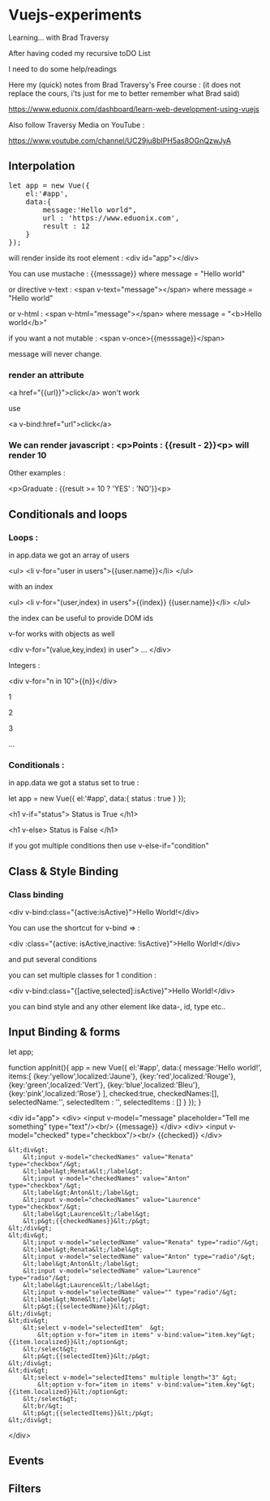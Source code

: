 # Vuejs-experiments

Learning... with Brad Traversy

After having coded my recursive toDO List

I need to do some help/readings

Here my (quick) notes from Brad Traversy's Free course : (it does not replace the cours, i'ts just for me to better remember what Brad said)

https://www.eduonix.com/dashboard/learn-web-development-using-vuejs

Also follow Traversy Media on YouTube : 

https://www.youtube.com/channel/UC29ju8bIPH5as8OGnQzwJyA

## Interpolation

<pre>
let app = new Vue({
	el:'#app',
	data:{
		message:'Hello world",
		url : 'https://www.eduonix.com',
		result : 12
	}
});
</pre>

will render inside its root element : &lt;div id="app"&gt;&lt;/div&gt;

You can use mustache : {{messsage}} where message = "Hello world"

or directive v-text : &lt;span v-text="message"&gt;&lt;/span&gt; where message = "Hello world"

or v-html : &lt;span v-html="message"&gt;&lt;/span&gt; where message = "&lt;b&gt;Hello world&lt;/b&gt;"

if you want a not mutable : &lt;span v-once&gt;{{messsage}}&lt;/span&gt;

message will never change.

### render an attribute

&lt;a href="{{url}}"&gt;click&lt;/a&gt; won't work

use

&lt;a v-bind:href="url"&gt;click&lt;/a&gt;

### We can render javascript : &lt;p&gt;Points : {{result - 2}}&lt;p&gt; will render 10

Other examples :

&lt;p&gt;Graduate : {{result &gt;= 10 ? 'YES' : 'NO'}}&lt;p&gt;

## Conditionals and loops

### Loops :

in app.data we got an array of users

&lt;ul&gt;
	&lt;li v-for="user in users"&gt;{{user.name}}&lt;/li&gt;
&lt;/ul&gt;

with an index 

&lt;ul&gt;
	&lt;li v-for="(user,index) in users"&gt;{{index}} {{user.name}}&lt;/li&gt;
&lt;/ul&gt;

the index can be useful to provide DOM ids

v-for works with objects as well

&lt;div v-for="(value,key,index) in user"&gt;
	...
&lt;/div&gt;

Integers :

&lt;div v-for="n in 10"&gt;{{n}}&lt;/div&gt;

1

2

3

...

### Conditionals :

in app.data we got a status set to true :

let app = new Vue({
	el:'#app',
	data:{
		status : true
	}
});

&lt;h1 v-if="status"&gt;
	Status is True
&lt;/h1&gt;

&lt;h1 v-else&gt;
	Status is False
&lt;/h1&gt;

if you got multiple conditions then use v-else-if="condition"

## Class & Style Binding

### Class binding

&lt;div v-bind:class="{active:isActive}"&gt;Hello World!&lt;/div&gt;

You can use the shortcut for v-bind =&gt; :

&lt;div :class="{active: isActive,inactive: !isActive}"&gt;Hello World!&lt;/div&gt;

and put several conditions 

you can set multiple classes for 1 condition : 

&lt;div v-bind:class="{[active,selected]:isActive}"&gt;Hello World!&lt;/div&gt;

you can bind style and any other element like data-, id, type etc..

## Input Binding & forms

let app;

function appInit(){
	app = new Vue({
		el:'#app',
		data:{
			message:'Hello world!',
			items:[
				{key:'yellow',localized:'Jaune'},
				{key:'red',localized:'Rouge'},
				{key:'green',localized:'Vert'},
				{key:'blue',localized:'Bleu'},
				{key:'pink',localized:'Rose'}
			],
			checked:true,
			checkedNames:[],
			selectedName:'',
			selectedItem : '',
			selectedItems : []
		}
	});
}

&lt;div id="app"&gt;
	&lt;div&gt;
		&lt;input v-model="message" placeholder="Tell me something" type="text"/&gt;&lt;br/&gt;
		{{message}}
	&lt;/div&gt;
	&lt;div&gt;
		&lt;input v-model="checked"  type="checkbox"/&gt;&lt;br/&gt;
		{{checked}}
	&lt;/div&gt;
	
	&lt;div&gt;
		&lt;input v-model="checkedNames" value="Renata" type="checkbox"/&gt;
		&lt;label&gt;Renata&lt;/label&gt;
		&lt;input v-model="checkedNames" value="Anton" type="checkbox"/&gt;
		&lt;label&gt;Anton&lt;/label&gt;
		&lt;input v-model="checkedNames" value="Laurence" type="checkbox"/&gt;
		&lt;label&gt;Laurence&lt;/label&gt;
		&lt;p&gt;{{checkedNames}}&lt;/p&gt;
	&lt;/div&gt;
	&lt;div&gt;
		&lt;input v-model="selectedName" value="Renata" type="radio"/&gt;
		&lt;label&gt;Renata&lt;/label&gt;
		&lt;input v-model="selectedName" value="Anton" type="radio"/&gt;
		&lt;label&gt;Anton&lt;/label&gt;
		&lt;input v-model="selectedName" value="Laurence" type="radio"/&gt;
		&lt;label&gt;Laurence&lt;/label&gt;
		&lt;input v-model="selectedName" value="" type="radio"/&gt;
		&lt;label&gt;None&lt;/label&gt;
		&lt;p&gt;{{selectedName}}&lt;/p&gt;
	&lt;/div&gt;
	&lt;div&gt;
		&lt;select v-model="selectedItem"  &gt;
			&lt;option v-for="item in items" v-bind:value="item.key"&gt;{{item.localized}}&lt;/option&gt;
		&lt;/select&gt;
		&lt;p&gt;{{selectedItem}}&lt;/p&gt;
	&lt;/div&gt;
	&lt;div&gt;
		&lt;select v-model="selectedItems" multiple length="3" &gt;
			&lt;option v-for="item in items" v-bind:value="item.key"&gt;{{item.localized}}&lt;/option&gt;
		&lt;/select&gt;
		&lt;br/&gt;
		&lt;p&gt;{{selectedItems}}&lt;/p&gt;
	&lt;/div&gt;
&lt;/div&gt;

## Events

## Filters
